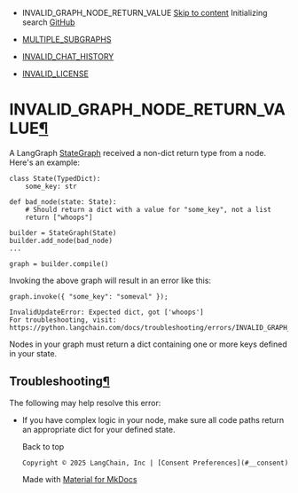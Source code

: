 - INVALID_GRAPH_NODE_RETURN_VALUE [Skip to content](#invalid_graph_node_return_value) Initializing search [GitHub](https://github.com/langchain-ai/langgraph)

- [MULTIPLE_SUBGRAPHS](../MULTIPLE_SUBGRAPHS/)

- [INVALID_CHAT_HISTORY](../INVALID_CHAT_HISTORY/)

- [INVALID_LICENSE](../INVALID_LICENSE/)

[](https://github.com/langchain-ai/langgraph/edit/main/docs/docs/troubleshooting/errors/INVALID_GRAPH_NODE_RETURN_VALUE.md)

# INVALID_GRAPH_NODE_RETURN_VALUE[¶](#invalid_graph_node_return_value)

A LangGraph [StateGraph](https://langchain-ai.github.io/langgraph/reference/graphs/#langgraph.graph.state.StateGraph) received a non-dict return type from a node. Here's an example:

```
class State(TypedDict):
    some_key: str

def bad_node(state: State):
    # Should return a dict with a value for "some_key", not a list
    return ["whoops"]

builder = StateGraph(State)
builder.add_node(bad_node)
...

graph = builder.compile()

```

Invoking the above graph will result in an error like this:

```
graph.invoke({ "some_key": "someval" });

```

```
InvalidUpdateError: Expected dict, got ['whoops']
For troubleshooting, visit: https://python.langchain.com/docs/troubleshooting/errors/INVALID_GRAPH_NODE_RETURN_VALUE

```

Nodes in your graph must return a dict containing one or more keys defined in your state.

## Troubleshooting[¶](#troubleshooting)

The following may help resolve this error:

- If you have complex logic in your node, make sure all code paths return an appropriate dict for your defined state.

  Back to top

      Copyright © 2025 LangChain, Inc | [Consent Preferences](#__consent)



    Made with
    [Material for MkDocs](https://squidfunk.github.io/mkdocs-material/)

[](https://langchain-ai.github.io/langgraphjs/)
[](https://github.com/langchain-ai/langgraph)
[](https://twitter.com/LangChainAI)